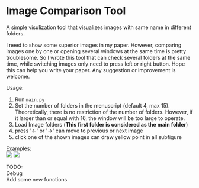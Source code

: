 # Image Comparison Tool
A simple visulization tool that visualizes images with same name in different folders. 

I need to show some superior images in my paper. 
However, comparing images one by one or opening several windows at the same time is pretty troublesome.
So I wrote this tool that can check several folders at the same time, while switching images only need to press left or right button.
Hope this can help you write your paper.
Any suggestion or improvement is welcome.

Usage:  
1. Run `main.py`  
2. Set the number of folders in the menuscript (default 4, max 15). Theoretically, there is no restriction of the number of folders. However, if it larger than or equal with 16, the window will be too large to operate.  
3. Load Image folders (**This first folder is considered as the main folder**)  
4. press '←' or '→' can move to previous or next image  
5. click one of the shown images can draw yellow point in all subfigure
       
Examples:  
![](https://github.com/moothes/Image_Comparison_Tool/blob/master/1.PNG)
![](https://github.com/moothes/Image_Comparison_Tool/blob/master/2.PNG)

TODO:  
Debug  
Add some new functions
      
   
